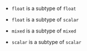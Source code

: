 - `float` is a subtype of `float`
- `float` is a subtype of `scalar`

- `mixed` is a subtype of `mixed`

- `scalar` is a subtype of `scalar`
